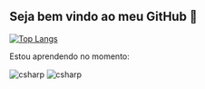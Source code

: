 ## Seja bem vindo ao meu GitHub 👋
[![Top Langs](https://github-readme-stats.vercel.app/api/top-langs/?username=Abnersampf&layout=donut&theme=github_dark)](https://github.com/anuraghazra/github-readme-stats)

<label>Estou aprendendo no momento:</label>
<div style="display: inline_block">
<img align="center" alt="csharp" src="https://img.shields.io/badge/C%23-239120?style=for-the-badge&logo=c-sharp&logoColor=white" />
<img align="center" alt="csharp" src="https://img.shields.io/badge/.NET-5C2D91?style=for-the-badge&logo=.net&logoColor=white" />
